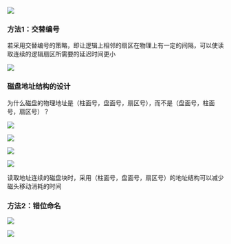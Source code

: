 ![](https://tva1.sinaimg.cn/large/008i3skNly1gris7782ivj30ve0b6k8u.jpg)

### 方法1：交替编号

若采用交替编号的策略，即让逻辑上相邻的扇区在物理上有一定的间隔，可以使读取连续的逻辑扇区所需要的延迟时间更小

![](https://tva1.sinaimg.cn/large/008i3skNly1grisam1wnrj30c00bqth1.jpg)

### 磁盘地址结构的设计

为什么磁盘的物理地址是（柱面号，盘面号，扇区号），而不是（盘面号，柱面号，扇区号）？

![](https://tva1.sinaimg.cn/large/008i3skNly1grisfrt28jj30c00d4th8.jpg)

![](https://tva1.sinaimg.cn/large/008i3skNly1grisg7zvifj30iq0ak7cy.jpg)

![](https://tva1.sinaimg.cn/large/008i3skNly1grisht1oe5j30eu0ck14j.jpg)

![](https://tva1.sinaimg.cn/large/008i3skNly1grisicqn8bj30j4080wmb.jpg)

读取地址连续的磁盘块时，采用（柱面号，盘面号，扇区号）的地址结构可以减少磁头移动消耗的时间

### 方法2：错位命名

![](https://tva1.sinaimg.cn/large/008i3skNly1grispm4294j30yg0gk1kx.jpg)

![](https://tva1.sinaimg.cn/large/008i3skNly1grisrfi4x5j30y40f27v4.jpg)

